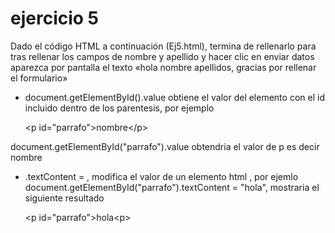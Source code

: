 # ejercicio 5

Dado el código HTML a continuación (Ej5.html), termina de rellenarlo para tras rellenar los 
campos de nombre y apellido y hacer clic en enviar datos aparezca por pantalla el texto «hola 
nombre apellidos, gracias por rellenar el formulario»

- document.getElementById().value obtiene el valor del elemento con el id incluido dentro de los parentesis, por ejemplo

    \<p id="parrafo">nombre\</p>
   

document.getElementById("parrafo").value obtendria el valor de p es decir nombre

- .textContent = , modifica el valor de un elemento html , por ejemlo document.getElementById("parrafo").textContent = "hola", mostraria el siguiente resultado


   \<p id="parrafo">hola\<p>
    